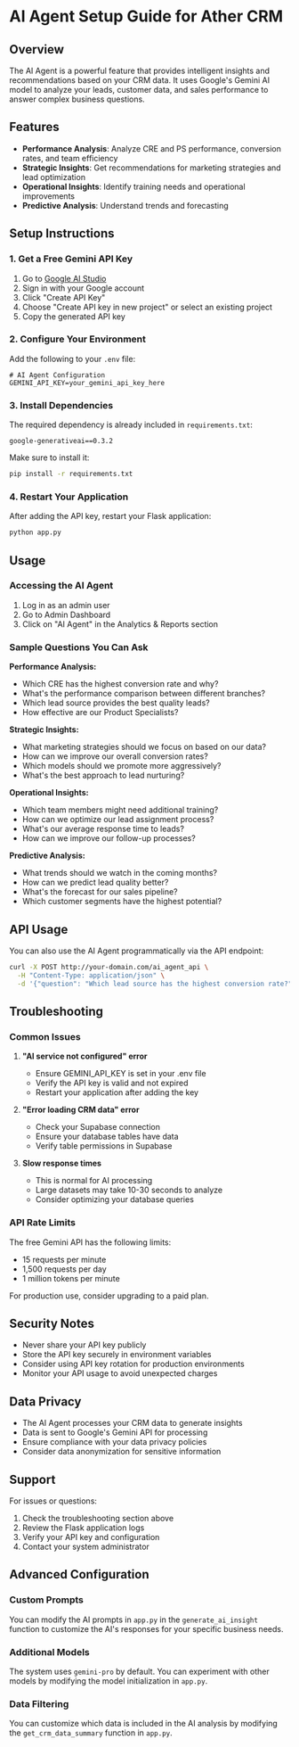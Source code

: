 # AI Agent Setup Guide for Ather CRM

## Overview
The AI Agent is a powerful feature that provides intelligent insights and recommendations based on your CRM data. It uses Google's Gemini AI model to analyze your leads, customer data, and sales performance to answer complex business questions.

## Features
- **Performance Analysis**: Analyze CRE and PS performance, conversion rates, and team efficiency
- **Strategic Insights**: Get recommendations for marketing strategies and lead optimization
- **Operational Insights**: Identify training needs and operational improvements
- **Predictive Analysis**: Understand trends and forecasting

## Setup Instructions

### 1. Get a Free Gemini API Key

1. Go to [Google AI Studio](https://makersuite.google.com/app/apikey)
2. Sign in with your Google account
3. Click "Create API Key"
4. Choose "Create API key in new project" or select an existing project
5. Copy the generated API key

### 2. Configure Your Environment

Add the following to your `.env` file:

```env
# AI Agent Configuration
GEMINI_API_KEY=your_gemini_api_key_here
```

### 3. Install Dependencies

The required dependency is already included in `requirements.txt`:
```
google-generativeai==0.3.2
```

Make sure to install it:
```bash
pip install -r requirements.txt
```

### 4. Restart Your Application

After adding the API key, restart your Flask application:
```bash
python app.py
```

## Usage

### Accessing the AI Agent

1. Log in as an admin user
2. Go to Admin Dashboard
3. Click on "AI Agent" in the Analytics & Reports section

### Sample Questions You Can Ask

**Performance Analysis:**
- Which CRE has the highest conversion rate and why?
- What's the performance comparison between different branches?
- Which lead source provides the best quality leads?
- How effective are our Product Specialists?

**Strategic Insights:**
- What marketing strategies should we focus on based on our data?
- How can we improve our overall conversion rates?
- Which models should we promote more aggressively?
- What's the best approach to lead nurturing?

**Operational Insights:**
- Which team members might need additional training?
- How can we optimize our lead assignment process?
- What's our average response time to leads?
- How can we improve our follow-up processes?

**Predictive Analysis:**
- What trends should we watch in the coming months?
- How can we predict lead quality better?
- What's the forecast for our sales pipeline?
- Which customer segments have the highest potential?

## API Usage

You can also use the AI Agent programmatically via the API endpoint:

```bash
curl -X POST http://your-domain.com/ai_agent_api \
  -H "Content-Type: application/json" \
  -d '{"question": "Which lead source has the highest conversion rate?"}'
```

## Troubleshooting

### Common Issues

1. **"AI service not configured" error**
   - Ensure GEMINI_API_KEY is set in your .env file
   - Verify the API key is valid and not expired
   - Restart your application after adding the key

2. **"Error loading CRM data" error**
   - Check your Supabase connection
   - Ensure your database tables have data
   - Verify table permissions in Supabase

3. **Slow response times**
   - This is normal for AI processing
   - Large datasets may take 10-30 seconds to analyze
   - Consider optimizing your database queries

### API Rate Limits

The free Gemini API has the following limits:
- 15 requests per minute
- 1,500 requests per day
- 1 million tokens per minute

For production use, consider upgrading to a paid plan.

## Security Notes

- Never share your API key publicly
- Store the API key securely in environment variables
- Consider using API key rotation for production environments
- Monitor your API usage to avoid unexpected charges

## Data Privacy

- The AI Agent processes your CRM data to generate insights
- Data is sent to Google's Gemini API for processing
- Ensure compliance with your data privacy policies
- Consider data anonymization for sensitive information

## Support

For issues or questions:
1. Check the troubleshooting section above
2. Review the Flask application logs
3. Verify your API key and configuration
4. Contact your system administrator

## Advanced Configuration

### Custom Prompts

You can modify the AI prompts in `app.py` in the `generate_ai_insight` function to customize the AI's responses for your specific business needs.

### Additional Models

The system uses `gemini-pro` by default. You can experiment with other models by modifying the model initialization in `app.py`.

### Data Filtering

You can customize which data is included in the AI analysis by modifying the `get_crm_data_summary` function in `app.py`. 